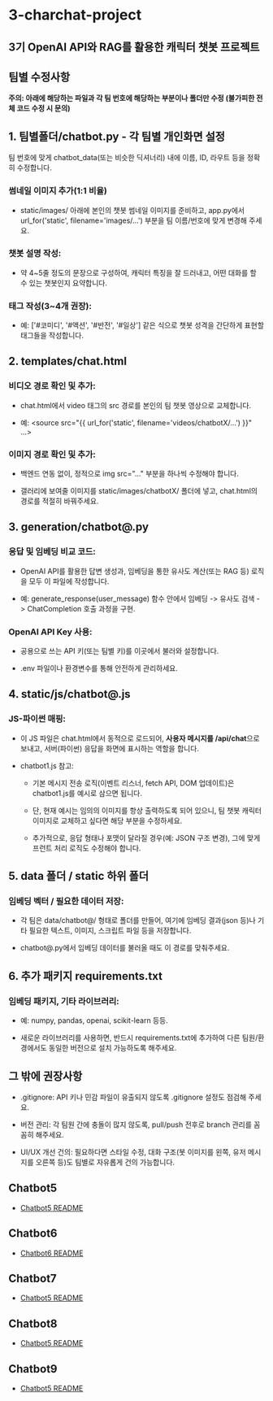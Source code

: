 # 3-charchat-project

3기 OpenAI API와 RAG를 활용한 캐릭터 챗봇 프로젝트
------
## 팀별 수정사항

**주의: 아래에 해당하는 파일과 각 팀 번호에 해당하는 부분이나 폴더만 수정 (불가피한 전체 코드 수정 시 문의)**

## 1. 팀별폴더/chatbot.py - 각 팀별 개인화면 설정

팀 번호에 맞게 chatbot_data(또는 비슷한 딕셔너리) 내에 이름, ID, 라우트 등을 정확히 수정합니다.

### 썸네일 이미지 추가(1:1 비율)

- static/images/ 아래에 본인의 챗봇 썸네일 이미지를 준비하고, app.py에서 url_for('static', filename='images/...') 부분을 팀 이름/번호에 맞게 변경해 주세요.

### 챗봇 설명 작성:

- 약 4~5줄 정도의 문장으로 구성하여, 캐릭터 특징을 잘 드러내고, 어떤 대화를 할 수 있는 챗봇인지 요약합니다.

### 태그 작성(3~4개 권장):

- 예: ['#코미디', '#액션', '#반전', '#일상'] 같은 식으로 챗봇 성격을 간단하게 표현할 태그들을 작성합니다.


## 2. templates/chat.html

### 비디오 경로 확인 및 추가:

- chat.html에서 video 태그의 src 경로를 본인의 팀 챗봇 영상으로 교체합니다.

- 예: <source src="{{ url_for('static', filename='videos/chatbotX/...') }}" ...>

### 이미지 경로 확인 및 추가:

- 백엔드 연동 없이, 정적으로 img src="..." 부분을 하나씩 수정해야 합니다.

- 갤러리에 보여줄 이미지를 static/images/chatbotX/ 폴더에 넣고, chat.html의 <img> 경로를 적절히 바꿔주세요.


## 3. generation/chatbot@.py

### 응답 및 임베딩 비교 코드:

- OpenAI API를 활용한 답변 생성과, 임베딩을 통한 유사도 계산(또는 RAG 등) 로직을 모두 이 파일에 작성합니다.

- 예: generate_response(user_message) 함수 안에서 임베딩 -> 유사도 검색 -> ChatCompletion 호출 과정을 구현.

### OpenAI API Key 사용:

- 공용으로 쓰는 API 키(또는 팀별 키)를 이곳에서 불러와 설정합니다.

- .env 파일이나 환경변수를 통해 안전하게 관리하세요.


## 4. static/js/chatbot@.js

### JS-파이썬 매핑:

- 이 JS 파일은 chat.html에서 동적으로 로드되어, **사용자 메시지를 /api/chat**으로 보내고, 서버(파이썬) 응답을 화면에 표시하는 역할을 합니다.

- chatbot1.js 참고:

    - 기본 메시지 전송 로직(이벤트 리스너, fetch API, DOM 업데이트)은 chatbot1.js를 예시로 삼으면 됩니다.

    - 단, 현재 예시는 임의의 이미지를 항상 출력하도록 되어 있으니, 팀 챗봇 캐릭터 이미지로 교체하고 싶다면 해당 부분을 수정하세요.

    - 추가적으로, 응답 형태나 포맷이 달라질 경우(예: JSON 구조 변경), 그에 맞게 프런트 처리 로직도 수정해야 합니다.


## 5. data 폴더 / static 하위 폴더

### 임베딩 벡터 / 필요한 데이터 저장:

- 각 팀은 data/chatbot@/ 형태로 폴더를 만들어, 여기에 임베딩 결과(json 등)나 기타 필요한 텍스트, 이미지, 스크립트 파일 등을 저장합니다.

- chatbot@.py에서 임베딩 데이터를 불러올 때도 이 경로를 맞춰주세요.


## 6. 추가 패키지 requirements.txt

### 임베딩 패키지, 기타 라이브러리:

- 예: numpy, pandas, openai, scikit-learn 등등.

- 새로운 라이브러리를 사용하면, 반드시 requirements.txt에 추가하여 다른 팀원/환경에서도 동일한 버전으로 설치 가능하도록 해주세요.


## 그 밖에 권장사항

- .gitignore: API 키나 민감 파일이 유출되지 않도록 .gitignore 설정도 점검해 주세요.

- 버전 관리: 각 팀원 간에 충돌이 많지 않도록, pull/push 전후로 branch 관리를 꼼꼼히 해주세요.

- UI/UX 개선 건의: 필요하다면 스타일 수정, 대화 구조(봇 이미지를 왼쪽, 유저 메시지를 오른쪽 등)도 팀별로 자유롭게 건의 가능합니다.



## Chatbot5
- [Chatbot5 README](generation/chatbot5/README.md)

## Chatbot6
- [Chatbot6 README](generation/chatbot6/README.md)

## Chatbot7
- [Chatbot5 README](generation/chatbot7/README.md)

## Chatbot8
- [Chatbot5 README](generation/chatbot8/README.md)

## Chatbot9
- [Chatbot5 README](generation/chatbot9/README.md)

